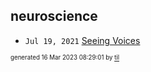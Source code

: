 ## neuroscience


* <code>Jul 19, 2021</code> [Seeing Voices](2021-07-19T15-32-44-seeing-voices.md)

<sup><sub>generated 16 Mar 2023 08:29:01 by <a href='https://github.com/senorprogrammer/til'>til</a></sub></sup>
